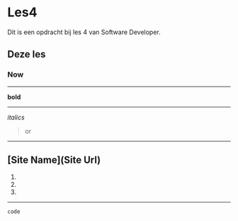 # Les4
Dit is een opdracht bij les 4 van Software Developer.
## Deze les
### Now 
___
**bold**
___
*italics*
> or 
___
[Site Name](Site Url)
---
1.
2.    
3.
---


`code`
